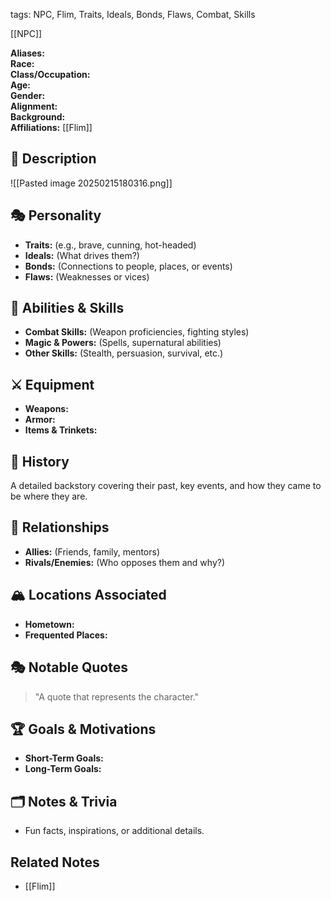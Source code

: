 tags: NPC, Flim, Traits, Ideals, Bonds, Flaws, Combat, Skills

[[NPC]]

**Aliases:**  
**Race:**  
**Class/Occupation:**  
**Age:**  
**Gender:**  
**Alignment:**  
**Background:**  
**Affiliations:**  [[Flim]]

## 📝 Description  
![[Pasted image 20250215180316.png]]

## 🎭 Personality  
- **Traits:** (e.g., brave, cunning, hot-headed)  
- **Ideals:** (What drives them?)  
- **Bonds:** (Connections to people, places, or events)  
- **Flaws:** (Weaknesses or vices)  

## 🏹 Abilities & Skills  
- **Combat Skills:** (Weapon proficiencies, fighting styles)  
- **Magic & Powers:** (Spells, supernatural abilities)  
- **Other Skills:** (Stealth, persuasion, survival, etc.)  

## ⚔️ Equipment  
- **Weapons:**  
- **Armor:**  
- **Items & Trinkets:**  

## 📖 History  
A detailed backstory covering their past, key events, and how they came to be where they are.  

## 🧩 Relationships  
- **Allies:** (Friends, family, mentors)  
- **Rivals/Enemies:** (Who opposes them and why?)  

## 🏔️ Locations Associated  
- **Hometown:**  
- **Frequented Places:**  

## 🎭 Notable Quotes  
> "A quote that represents the character."

## 🏆 Goals & Motivations  
- **Short-Term Goals:**  
- **Long-Term Goals:**  

## 🗂️ Notes & Trivia  
- Fun facts, inspirations, or additional details.  


## Related Notes
- [[Flim]]
